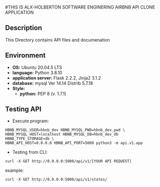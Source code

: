 #THIS IS ALX-HOLBERTON SOFTWARE ENGINERING AIRBNB API CLONE APPLICATION

## Description

This Directory contains API files and documenation

## Environment

* __OS:__ Ubuntu 20.04.5 LTS
* __language:__ Python 3.8.10
* __application server:__ Flask 2.2.2, Jinja2 3.1.2
* __database:__ mysql Ver 14.14 Distrib 5.7.18
* __Style:__
  * __python:__ PEP 8 (v. 1.7.1)

## Testing API

* Execute program:

```
HBNB_MYSQL_USER=hbnb_dev HBNB_MYSQL_PWD=hbnb_dev_pwd \
HBNB_MYSQL_HOST=localhost HBNB_MYSQL_DB=hbnb_dev_db HBNB_TYPE_STORAGE=db \
HBNB_API_HOST=0.0.0.0 HBNB_API_PORT=5000 python3 -m api.v1.app
```

* Testing from CLI:

```
curl -X GET http://0.0.0.0:5000/api/v1/[YOUR API REQUEST]
```

example:
```
curl -X GET http://0.0.0.0:5000/api/v1/states/
```
